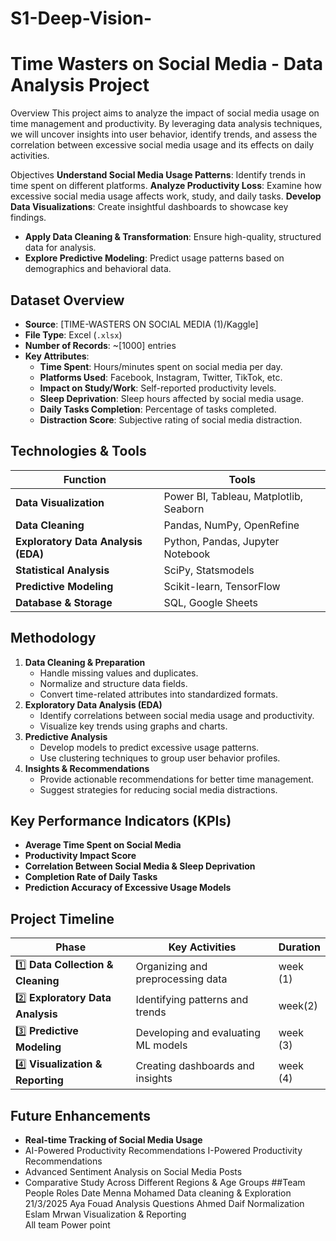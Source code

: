 # S1-Deep-Vision-
#  Time Wasters on Social Media - Data Analysis Project

 Overview
This project aims to analyze the impact of social media usage on time management and productivity. By leveraging data analysis techniques, we will uncover insights into user behavior, identify trends, and assess the correlation between excessive social media usage and its effects on daily activities.

 Objectives
 **Understand Social Media Usage Patterns**: Identify trends in time spent on different platforms.
**Analyze Productivity Loss**: Examine how excessive social media usage affects work, study, and daily tasks.
  **Develop Data Visualizations**: Create insightful dashboards to showcase key findings.
- **Apply Data Cleaning & Transformation**: Ensure high-quality, structured data for analysis.
- **Explore Predictive Modeling**: Predict usage patterns based on demographics and behavioral data.

##  Dataset Overview
- **Source**: [TIME-WASTERS ON SOCIAL MEDIA (1)/Kaggle]
- **File Type**: Excel (`.xlsx`)
- **Number of Records**: ~[1000] entries
- **Key Attributes**:
  -  **Time Spent**: Hours/minutes spent on social media per day.
  - **Platforms Used**: Facebook, Instagram, Twitter, TikTok, etc.
  -  **Impact on Study/Work**: Self-reported productivity levels.
  -  **Sleep Deprivation**: Sleep hours affected by social media usage.
  -  **Daily Tasks Completion**: Percentage of tasks completed.
  -  **Distraction Score**: Subjective rating of social media distraction.

##  Technologies & Tools
| Function | Tools |
|----------|-------------------------|
|  **Data Visualization** | Power BI, Tableau, Matplotlib, Seaborn |
|  **Data Cleaning** | Pandas, NumPy, OpenRefine |
|  **Exploratory Data Analysis (EDA)** | Python, Pandas, Jupyter Notebook |
| **Statistical Analysis** | SciPy, Statsmodels |
|  **Predictive Modeling** | Scikit-learn, TensorFlow |
| **Database & Storage** | SQL, Google Sheets |

## Methodology
1. **Data Cleaning & Preparation**
   - Handle missing values and duplicates.
   - Normalize and structure data fields.
   - Convert time-related attributes into standardized formats.
2. **Exploratory Data Analysis (EDA)**
   - Identify correlations between social media usage and productivity.
   - Visualize key trends using graphs and charts.
3. **Predictive Analysis**
   - Develop models to predict excessive usage patterns.
   - Use clustering techniques to group user behavior profiles.
4. **Insights & Recommendations**
   - Provide actionable recommendations for better time management.
   - Suggest strategies for reducing social media distractions.

##  Key Performance Indicators (KPIs)
-  **Average Time Spent on Social Media**
-  **Productivity Impact Score**
-  **Correlation Between Social Media & Sleep Deprivation**
-  **Completion Rate of Daily Tasks**
- **Prediction Accuracy of Excessive Usage Models**

##  Project Timeline
| Phase | Key Activities | Duration |
|--------|-----------------|----------|
| 1️⃣ **Data Collection & Cleaning** | Organizing and preprocessing data | week (1) |
| 2️⃣ **Exploratory Data Analysis** | Identifying patterns and trends | week(2) |
| 3️⃣ **Predictive Modeling** | Developing and evaluating ML models | week (3) |
| 4️⃣ **Visualization & Reporting** | Creating dashboards and insights | week (4) |


##  Future Enhancements
-  **Real-time Tracking of Social Media Usage**
-  AI-Powered Productivity Recommendations
 I-Powered Productivity Recommendations
-  Advanced Sentiment Analysis on Social Media Posts
- Comparative Study Across Different Regions & Age Groups
##Team
People          	Roles	                  Date
Menna Mohamed	Data cleaning & Exploration	21/3/2025
Aya Fouad	 Analysis Questions	
Ahmed Daif	Normalization	
Eslam Mrwan	Visualization & Reporting	
All team	Power point	






